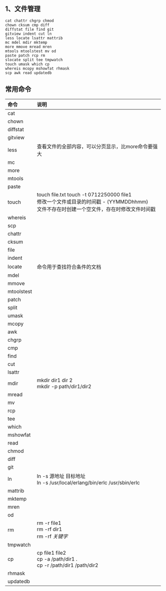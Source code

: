 
## 1、文件管理

```text
cat chattr chgrp chmod
chown cksum cmp diff
diffstat file find git
gitview indent cut ln
less locate lsattr mattrib
mc mdel mdir mktemp
more mmove mread mren
mtools mtoolstest mv od
paste patch rcp rm
slocate split tee tmpwatch
touch umask which cp
whereis mcopy mshowfat rhmask
scp awk read updatedb
```

## 常用命令

| 命令 | 说明 |
| :--- | :-------- |
| cat |   |
| chown |   |
| diffstat |   |
| gitview |   |
| less |  查看文件的全部内容，可以分页显示，比more命令要强大 |
| mc |   |
| more |   |
| mtools |   |
| paste |   |
| touch |  touch file.txt touch -t 0712250000 file1 <br/>修改一个文件或目录的时间戳 - (YYMMDDhhmm) <br/>文件不存在时创建一个空文件，存在时修改文件时间戳|
| whereis |   |
| scp |   |
| chattr |   |
| cksum |   |
| file |   |
| indent |   |
| locate |  命令用于查找符合条件的文档 |
| mdel |   |
| mmove |   |
| mtoolstest |   |
| patch |   |
| split |   |
| umask |   |
| mcopy |   |
| awk |   |
| chgrp |   |
| cmp |   |
| find |   |
| cut |   |
| lsattr |   |
| mdir |  mkdir dir1 dir 2 <br>mkdir -p path/dir1/dir2|
| mread |   |
| mv |   |
| rcp |   |
| tee |   |
| which |   |
| mshowfat |   |
| read |   |
| chmod |   |
| diff |   |
| git |   |
| ln |  ln -s  源地址 目标地址 <br>ln -s /usr/local/erlang/bin/erlc /usr/sbin/erlc |
| mattrib |   |
| mktemp |   |
| mren |   |
| od |   |
| rm |  rm -r file1 <br> rm -rf dir1 <br> rm -rf *关键字* |
| tmpwatch |   |
| cp |  cp file1 file2 <br> cp -a /path/dir1 . <br> cp -r /path/dir1 /path/dir2 |
| rhmask |   |
| updatedb |   |
